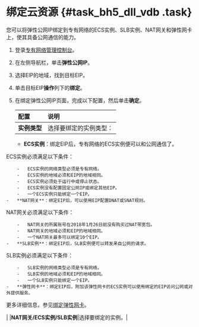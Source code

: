 # 绑定云资源 {#task_bh5_dll_vdb .task}

您可以将弹性公网IP绑定到专有网络的ECS实例、SLB实例、NAT网关和弹性网卡上，使其具备公网通信的能力。

1.  登录[专有网络管理控制台](https://vpcnext.console.aliyun.com)。 
2.  在左侧导航栏，单击**弹性公网IP**。 
3.  选择EIP的地域，找到目标EIP。 
4.  单击目标EIP**操作**列下的**绑定**。 
5.  在绑定弹性公网IP页面，完成以下配置，然后单击**确定**。 

    |配置|说明|
    |:-|:-|
    |**实例类型**| 选择要绑定的实例类型：

     -   **ECS实例**：绑定EIP后，专有网络的ECS实例便可以和公网通信了。

ECS实例必须满足以下条件：

        -   ECS实例的网络类型必须是专有网络。
        -   ECS实例的地域必须和EIP的地域相同。
        -   ECS实例必须处于运行中或停止状态。
        -   ECS实例没有配置固定公网IP或绑定其他EIP。
        -   一个ECS实例只能绑定一个EIP。
    -   **NAT网关**：绑定EIP后，可以使用EIP配置DNAT或SNAT规则。

NAT网关必须满足以下条件：

        -   NAT网关的所属账号在2018年1月26日前没有购买过NAT带宽包。
        -   NAT网关的地域必须和EIP的地域相同。
        -   一个NAT网关最多可以绑定10个EIP。
    -   **SLB实例**：绑定EIP后，SLB实例便可以转发来自公网的请求。

SLB实例必须满足以下条件：

        -   SLB实例的网络类型必须是专有网络。
        -   SLB实例的地域必须和EIP的地域相同。
        -   一个SLB实例只能绑定一个EIP。
    -   **弹性网卡**：绑定EIP后，附加该弹性网卡的ECS实例可以使用绑定的EIP访问公网或对外提供服务。

更多详细信息，参见[绑定弹性网卡](intl.zh-CN/用户指南/绑定弹性网卡.md#)。

 |
    |**NAT网关/ECS实例/SLB实例**|选择要绑定的实例。|


